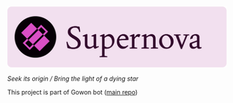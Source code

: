 <img src="Supernova Banner.png" alt="Supernova" width="500"/>

_Seek its origin / Bring the light of a dying star_

This project is part of Gowon bot ([main repo](https://github.com/gowon-bot/gowon))
